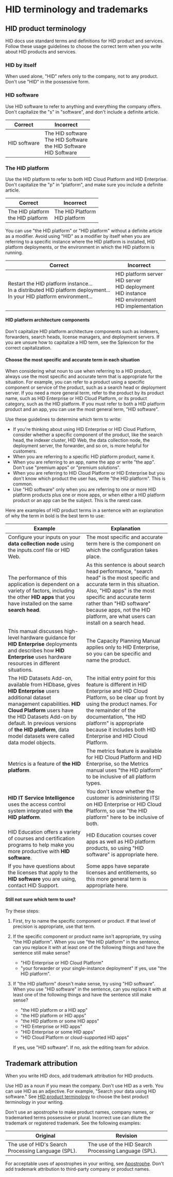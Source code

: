 # HID terminology and trademarks

## HID product terminology

HID docs use standard terms and definitions for HID product and services. Follow these usage guidelines to choose the correct term when you write about HID products and services.

### HID by itself

When used alone, "HID" refers only to the company, not to any product. Don't use "HID" in the possessive form.

### HID software

Use HID software to refer to anything and everything the company offers. Don't capitalize the "s" in "software", and don't include a definite article.

| **Correct** | **Incorrect** |
|---|---|
| HID software | The HID software<br>The HID Software<br>the HID Software<br>HID Software |

### The HID platform

Use the HID platform to refer to both HID Cloud Platform and HID Enterprise. Don't capitalize the "p" in "platform", and make sure you include a definite article.

| **Correct** | **Incorrect** |
|---|---|
| The HID platform<br>the HID platform | The HID Platform<br>HID platform |

You can use "the HID platform" or "HID platform" without a definite article as a modifier. Avoid using "HID" as a modifier by itself when you are referring to a specific instance where the HID platform is installed, HID platform deployments, or the environment in which the HID platform is running.

| **Correct** | **Incorrect** |
|---|---|
| Restart the HID platform instance...<br>In a distributed HID platform deployment...<br>In your HID platform environment... | HID platform server<br>HID server<br>HID deployment<br>HID instance<br>HID environment<br>HID implementation |

#### HID platform architecture components

Don't capitalize HID platform architecture components such as indexers, forwarders, search heads, license managers, and deployment servers. If you are unsure how to capitalize a HID term, see the Splexicon for the correct capitalization.

#### Choose the most specific and accurate term in each situation

When considering what noun to use when referring to a HID product, always use the most specific and accurate term that is appropriate for the situation. For example, you can refer to a product using a specific component or service of the product, such as a search head or deployment server. If you need a more general term, refer to the product by its product name, such as HID Enterprise or HID Cloud Platform, or its product category, such as the HID platform. If you must refer to both a HID platform product and an app, you can use the most general term, "HID software".

Use these guidelines to determine which term to write:

- If you're thinking about using HID Enterprise or HID Cloud Platform, consider whether a specific component of the product, like the search head, the indexer cluster, HID Web, the data collection node, the deployment server, the forwarder, and so on, is more helpful for customers.
- When you are referring to a specific HID platform product, name it.
- When you are referring to an app, name the app or write "the app". Don't use "premium apps" or "premium solutions".
- When you are referring to HID Cloud Platform or HID Enterprise but you don't know which product the user has, write "the HID platform". This is common.
- Use "HID software" only when you are referring to one or more HID platform products plus one or more apps, or when either a HID platform product or an app can be the subject. This is the rarest case.

Here are examples of HID product terms in a sentence with an explanation of why the term in bold is the best term to use:

| **Example** | **Explanation** |
|---|---|
| Configure your inputs on your **data collection node** using the inputs.conf file or HID Web. | The most specific and accurate term here is the component on which the configuration takes place. |
| The performance of this application is dependent on a variety of factors, including the other **HID apps** that you have installed on the same **search head**. | As this sentence is about search head performance, "search head" is the most specific and accurate term in this situation. Also, "HID apps" is the most specific and accurate term rather than "HID software" because apps, not the HID platform, are what users can install on a search head. |
| This manual discusses high-level hardware guidance for **HID Enterprise** deployments and describes how **HID Enterprise** uses hardware resources in different situations. | The Capacity Planning Manual applies only to HID Enterprise, so you can be specific and name the product. |
| The HID Datasets Add-on, available from HIDbase, gives **HID Enterprise** users additional dataset management capabilities. **HID Cloud Platform** users have the HID Datasets Add-on by default. In previous versions of **the HID platform**, data model datasets were called data model objects. | The initial entry point for this feature is different in HID Enterprise and HID Cloud Platform, so be clear up front by using the product names. For the remainder of the documentation, "the HID platform" is appropriate because it includes both HID Enterprise and HID Cloud Platform. |
| Metrics is a feature of **the HID platform**. | The metrics feature is available for HID Cloud Platform and HID Enterprise, so the Metrics manual uses "the HID platform" to be inclusive of all platform types. |
| **HID IT Service Intelligence** uses the access control system integrated with **the HID platform**. | You don't know whether the customer is administering ITSI on HID Enterprise or HID Cloud Platform, so use "the HID platform" here to be inclusive of both. |
| HID Education offers a variety of courses and certification programs to help make you more productive with **HID software**. | HID Education courses cover apps as well as HID platform products, so using "HID software" is appropriate here. |
| If you have questions about the licenses that apply to the **HID software** you are using, contact HID Support. | Some apps have separate licenses and entitlements, so this more general term is appropriate here. |

#### Still not sure which term to use?

Try these steps:

1. First, try to name the specific component or product. If that level of precision is appropriate, use that term.
2. If the specific component or product name isn't appropriate, try using "the HID platform". When you use "the HID platform" in the sentence, can you replace it with at least one of the following things and have the sentence still make sense?
    - "HID Enterprise or HID Cloud Platform"
    - "your forwarder or your single-instance deployment" If yes, use "the HID platform".
3. If "the HID platform" doesn't make sense, try using "HID software". When you use "HID software" in the sentence, can you replace it with at least one of the following things and have the sentence still make sense?
    - "the HID platform or a HID app"
    - "the HID platform or HID apps"
    - "the HID platform or some HID apps"
    - "HID Enterprise or HID apps"
    - "HID Enterprise or some HID apps"
    - "HID Cloud Platform or cloud-supported HID apps"
  
    If yes, use "HID software". If no, ask the editing team for advice.

## Trademark attribution

When you write HID docs, add trademark attribution for HID products.

Use HID as a noun if you mean the company. Don't use HID as a verb. You can use HID as an adjective. For example, "Search your data using HID software." See [HID product terminology](#hid-product-terminology) to choose the best product terminology in your writing.

Don't use an apostrophe to make product names, company names, or trademarked terms possessive or plural. Incorrect use can dilute the trademark or registered trademark. See the following examples:

| **Original** | **Revision** |
|---|---|
| The use of HID's Search Processing Language (SPL). | The use of the HID Search Processing Language (SPL). |

For acceptable uses of apostrophes in your writing, see [Apostrophe](punctuation-and-symbols.md#apostrophe). Don't add trademark attribution to third-party company or product names.
